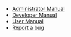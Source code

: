 - [Administrator Manual](https://git.mdns.eu/nextcloud/passwords/wikis/Administrators/Index)
- [Developer Manual](https://git.mdns.eu/nextcloud/passwords/wikis/Developers/Index)
- [User Manual](https://git.mdns.eu/nextcloud/passwords/wikis/User/Index)
- [Report a bug](Bug-Reporting)